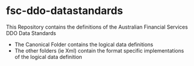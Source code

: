 # fsc-ddo-datastandards
This Repository contains the definitions of the Australian Financial Services DDO Data Standards
   
 - The Canonical Folder contains the logical data definitions
 - The other folders (ie Xml) contain the format specific implementations of the logical data definition